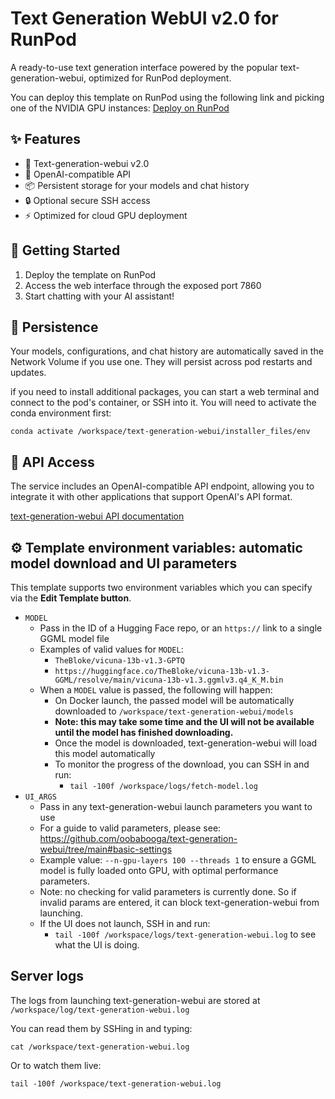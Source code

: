 # Text Generation WebUI v2.0 for RunPod

A ready-to-use text generation interface powered by the popular text-generation-webui, optimized for RunPod deployment.

You can deploy this template on RunPod using the following link and picking one of the NVIDIA GPU instances:
[Deploy on RunPod](https://runpod.io/console/deploy?template=bzhe0deyqj&ref=2vdt3dn9)

## ✨ Features

- 💬 Text-generation-webui v2.0
- 🔗 OpenAI-compatible API
- 📦 Persistent storage for your models and chat history
- 🔒 Optional secure SSH access
- ⚡ Optimized for cloud GPU deployment

## 🚀 Getting Started

1. Deploy the template on RunPod
2. Access the web interface through the exposed port 7860
3. Start chatting with your AI assistant!

## 💾 Persistence

Your models, configurations, and chat history are automatically saved in the Network Volume if you use one. They will persist across pod restarts and updates.

if you need to install additional packages, you can start a web terminal and connect to the pod's container, or SSH into it.
You will need to activate the conda environment first:

```
conda activate /workspace/text-generation-webui/installer_files/env
```


## 🔗 API Access

The service includes an OpenAI-compatible API endpoint, allowing you to integrate it with other applications that support OpenAI's API format.

[text-generation-webui API documentation](https://github.com/oobabooga/text-generation-webui/blob/main/docs/12%20-%20OpenAI%20API.md)


## ⚙️ Template environment variables: automatic model download and UI parameters

This template supports two environment variables which you can specify via the **Edit Template button**.

* `MODEL`
  * Pass in the ID of a Hugging Face repo, or an `https://` link to a single GGML model file
  * Examples of valid values for `MODEL`:
    * `TheBloke/vicuna-13b-v1.3-GPTQ`
    * `https://huggingface.co/TheBloke/vicuna-13b-v1.3-GGML/resolve/main/vicuna-13b-v1.3.ggmlv3.q4_K_M.bin`
  * When a `MODEL` value is passed, the following will happen:
    * On Docker launch, the passed model will be automatically downloaded to `/workspace/text-generation-webui/models`
    * **Note: this may take some time and the UI will not be available until the model has finished downloading.**
    * Once the model is downloaded, text-generation-webui will load this model automatically
    * To monitor the progress of the download, you can SSH in and run:
      * `tail -100f /workspace/logs/fetch-model.log`
* `UI_ARGS`
  * Pass in any text-generation-webui launch parameters you want to use
  * For a guide to valid parameters, please see: https://github.com/oobabooga/text-generation-webui/tree/main#basic-settings
  * Example value: `--n-gpu-layers 100 --threads 1` to ensure a GGML model is fully loaded onto GPU, with optimal performance parameters.
  * Note: no checking for valid parameters is currently done. So if invalid params are entered, it can block text-generation-webui from launching.
   * If the UI does not launch, SSH in and run:
      * `tail -100f /workspace/logs/text-generation-webui.log` to see what the UI is doing.

## Server logs

The logs from launching text-generation-webui are stored at `/workspace/log/text-generation-webui.log`

You can read them by SSHing in and typing:
```
cat /workspace/text-generation-webui.log
```

Or to watch them live:
```
tail -100f /workspace/text-generation-webui.log
```

